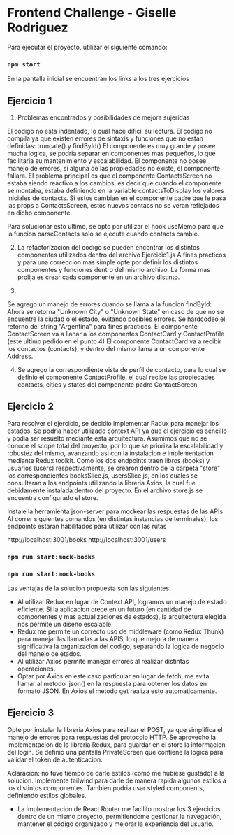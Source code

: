 # Frontend Challenge - Giselle Rodriguez

Para ejecutar el proyecto, utilizar el siguiente comando:

### `npm start`

En la pantalla inicial se encuentran los links a los tres ejercicios 

## Ejercicio 1 

1. Problemas encontrados y posibilidades de mejora sujeridas

El codigo no esta indentado, lo cual hace dificil su lectura.
El codigo no compila ya que existen errores de sintaxis y funciones que no estan definidas: truncate() y findById()
El componente es muy grande y posee mucha logica, se podria separar en componentes mas pequeños, lo que facilitaria su mantenimiento y escalabilidad.
El componente no posee manejo de errores, si alguna de las propiedades no existe, el componente fallara.
El problema principal es que el componente ContactsScreen no estaba siendo reactivo a los cambios, es decir que cuando el componente se montaba, estaba definiendo en la variable contactsToDisplay los valores iniciales de contacts. Si estos cambian en el componente padre que le pasa las props a ContactsScreen, estos nuevos contacs no se veran reflejados en dicho componente.

Para solucionar esto ultimo, se opto por utilizar el hook useMemo para que la funcion parseContacts solo se ejecute cuando contacts cambie.

2. La refactorizacion del codigo se pueden encontrar los distintos componentes utilizados dentro del archivo Ejercicio1.js
A fines practicos y para una correccion mas simple opte por definir los distintos componentes y funciones dentro del mismo archivo. La forma mas prolija es crear cada componente en un archivo distinto.

3. 
Se agrego un manejo de errores cuando se llama a la funcion findById: Ahora se retorna "Unknown City" o "Unknown State" en caso de que no se encuentre la ciudad o el estado, evitando posibles errores. Se hardcodeo el retorno del string "Argentina" para fines practicos.
El componente ContactScreen va a llanar a los componentes ContactCard y ContactProfile (este ultimo pedido en el punto 4)
El componente ContactCard va a recibir los contactos (contacts), y dentro del mismo llama a un componente Address.

4. Se agrego la correspondiente vista de perfil de contacto, para lo cual se definio el componente ContactProfile, el cual recibe las propiedades contacts, cities y states del componente padre ContactScreen


## Ejercicio 2

Para resolver el ejercicio, se decidio implementar Radux para manejar los estados. Se podria haber utilizado context API ya que el ejercicio es sencillo y podia ser resuelto mediante esta arquitectura. Asumimos que no se conoce el scope total del proyecto, por lo que se prioriza la escalabilidad y robustez del mismo, avanzando asi con la instalacion e implementacion mediante Redux toolkit.
Como los dos endpoints traen libros (books) y usuarios (users) respectivamente, se crearon dentro de la carpeta "store" los correspondientes booksSlice.js, usersSlice.js, en los cuales se consultaran a los endpoints utilizando la libreria Axios, la cual fue debidamente instalada dentro del proyecto. En el archivo store.js se encuentra configurado el store.

Instale la herramienta json-server para mockear las respuestas de las APIs
Al correr siguientes comandos (en distintas instancias de terminales), los endpoints estaran habilitados para utilizar con las rutas 

http://localhost:3001/books
http://localhost:3001/users

### `npm run start:mock-books `

### `npm run start:mock-books `

Las ventajas de la solucion propuesta son las siguientes:
+ Al utilizar Redux en lugar de Context API, logramos un manejo de estado eficiente. Si la aplicacion crece en un futuro (en cantidad de componentes y mas actualizaciones de estados), la arquitectura elegida nos permite un diseño escalable.
+ Redux me permite un correcto uso de middleware (como Redux Thunk) para manejar las llamadas a las APIS, lo que mejora de manera significativa la organizacion del codigo, separando la logica de negocio del manejo de etados. 
+ Al utilizar Axios permite manejar errores al realizar distintas operaciones.
+ Optar por Axios en este caso particular en lugar de fetch, me evita llamar al metodo .json() en la respuesta para obtener los datos en formato JSON. En Axios el metodo get realiza esto automaticamente.



## Ejercicio 3

Opte por instalar la libreria Axios para realizar el POST, ya que simplifica el manejo de errores para respuestas del protocolo HTTP.
Se aprovecho la implementacion de la libreria Redux, para guardar en el store la informacion del login.
Se definio una pantalla PrivateScreen que contiene la logica para validar el token de autenticacion.


Aclaracion: no tuve tiempo de darle estilos (como me hubiese gustado) a la solucion. Implemente tailwind para darle de manera rapida algunos estilos a los distintos componentes.
Tambien podria usar styled components, definiendo estilos globales.

* La implementacion de React Router me facilito mostrar los 3 ejercicios dentro de un mismo proyecto, permitiendome gestionar la navegación, mantener el código organizado y mejorar la experiencia del usuario.
